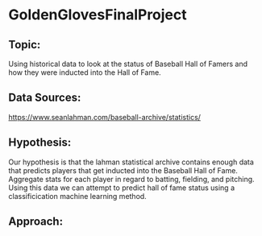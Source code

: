 # GoldenGlovesFinalProject

## Topic:
Using historical data to look at the status of Baseball Hall of Famers and how they were inducted into the Hall of Fame. 

## Data Sources:
https://www.seanlahman.com/baseball-archive/statistics/

## Hypothesis:
Our hypothesis is that the lahman statistical archive contains enough data that predicts players that get inducted into the Baseball Hall of Fame. Aggregate stats for each player in regard to batting, fielding, and pitching. Using this data we can attempt to predict hall of fame status using a classificication machine learning method.

## Approach:

